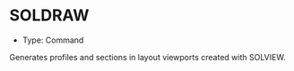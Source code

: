 # SOLDRAW

- Type: Command

Generates profiles and sections in layout viewports created with SOLVIEW.
